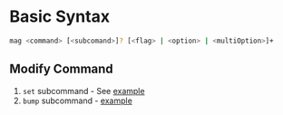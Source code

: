 # Basic Syntax

```bash
mag <command> [<subcomand>]? [<flag> | <option> | <multiOption>]+
```

## Modify Command

1. `set` subcommand - See <a href="SET_COMMAND.md" target = "blank">example</a>
2. `bump` subcommand - <a href="BUMP_COMMAND.md" target = "blank">example</a>
